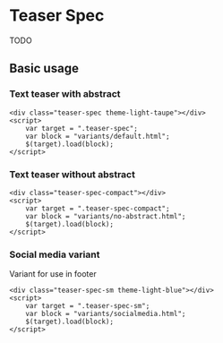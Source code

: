 ﻿# Teaser Spec

TODO


## Basic usage

### Text teaser with abstract
```example
<div class="teaser-spec theme-light-taupe"></div>
<script>
	var target = ".teaser-spec";
	var block = "variants/default.html";
	$(target).load(block);
</script>
```

### Text teaser without abstract
```example
<div class="teaser-spec-compact"></div>
<script>
	var target = ".teaser-spec-compact";
	var block = "variants/no-abstract.html";
	$(target).load(block);
</script>
```

### Social media variant
Variant for use in footer
```example
<div class="teaser-spec-sm theme-light-blue"></div>
<script>
	var target = ".teaser-spec-sm";
	var block = "variants/socialmedia.html";
	$(target).load(block);
</script>
```
